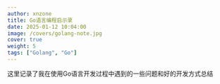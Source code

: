 ```yaml
---
author: xnzone  
title: Go语言编程启示录
date: 2025-01-12 10:04:00
image: /covers/golang-note.jpg
cover: true
weight: 5
tags: ["Golang", "Go"]
---
```


这里记录了我在使用Go语言开发过程中遇到的一些问题和好的开发方式总结